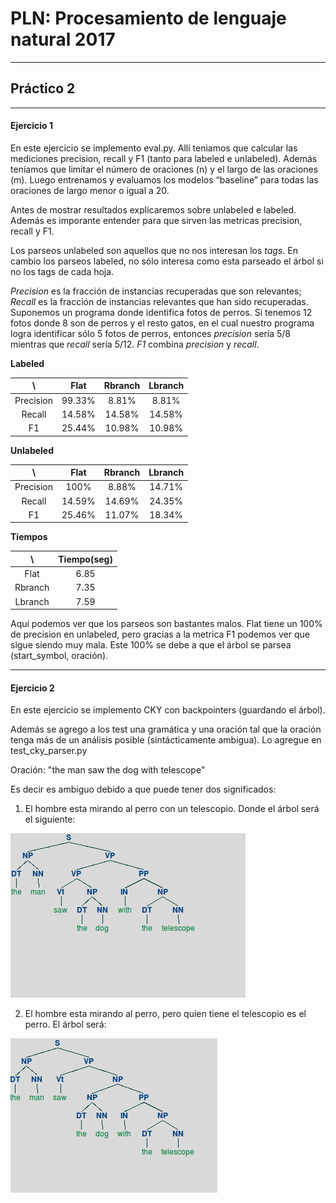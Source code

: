 # PLN: Procesamiento de lenguaje natural 2017
---------------------------------------------
## Práctico 2
--------------------------------------------
#### Ejercicio 1

En este ejercicio se implemento eval.py. Allí teniamos que calcular las mediciones precision, recall y F1 (tanto para labeled e unlabeled). Además teníamos que limitar el número de oraciones (n) y el largo de las oraciones (m). Luego entrenamos y evaluamos los modelos “baseline” para todas las oraciones de largo menor o igual a 20.

Antes de mostrar resultados explicaremos sobre unlabeled e labeled. Además es imporante entender para que sirven las metricas precision, recall y F1.

Los parseos unlabeled son aquellos que no nos interesan los *tags*. En cambio los parseos labeled, no sólo interesa como esta parseado el árbol si no los tags de cada hoja.

*Precision* es la fracción de instancias recuperadas que son relevantes; *Recall* es la fracción de instancias relevantes que han sido recuperadas. Suponemos un programa donde identifica fotos de perros. Si tenemos 12 fotos donde 8 son de perros y el resto gatos, en el cual nuestro programa logra identificar sólo 5 fotos de perros, entonces *precision* sería 5/8 mientras que *recall* sería 5/12. *F1* combina *precision* y *recall*.



__Labeled__

|     \     |  Flat  | Rbranch | Lbranch |
|:---------:|:------:|:-------:|:-------:|
| Precision | 99.33% |  8.81%  |  8.81%  |
| Recall    | 14.58% | 14.58%  | 14.58%  |
|    F1     | 25.44% | 10.98%  | 10.98%  |


__Unlabeled__

|     \     |  Flat  | Rbranch | Lbranch |
|:---------:|:------:|:-------:|:-------:|
| Precision | 100%   |  8.88%  | 14.71%  |
| Recall    | 14.59% | 14.69%  | 24.35%  |
|    F1     | 25.46% | 11.07%  | 18.34%  |

__Tiempos__

|   \    | Tiempo(seg) |
|:------:|:-----------:|
|  Flat  |     6.85    |
|Rbranch |     7.35    |
|Lbranch |     7.59    |

Aquí podemos ver que los parseos son bastantes malos. Flat tiene un 100% de precision en unlabeled, pero gracias a la metrica F1 podemos ver que sigue siendo muy mala. Este 100% se debe a que el árbol se parsea (start_symbol, oración).

--------------------------------------------
#### Ejercicio 2

En este ejercicio se implemento CKY con backpointers (guardando el árbol).

Además se agrego a los test una gramática y una oración tal que la oración tenga más de un análisis posible (sintácticamente ambigua). Lo agregue en test_cky_parser.py

Oración: "the man saw the dog with telescope"

Es decir es ambiguo debido a que puede tener dos significados:

1. El hombre esta mirando al perro con un telescopio. Donde el árbol será el siguiente:

![Árbol coherente](graph1.png "Árbol 1")

2. El hombre esta mirando al perro, pero quien tiene el telescopio es el perro. El árbol será:

![Árbol sin coherencia](graph2.png "Árbol 2")